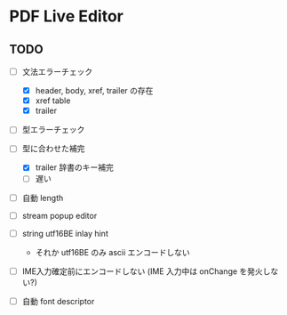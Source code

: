 # PDF Live Editor

## TODO

-[ ] 文法エラーチェック
  - [x] header, body, xref, trailer の存在
  - [x] xref table
  - [x] trailer
-[ ] 型エラーチェック
-[ ] 型に合わせた補完
  - [x] trailer 辞書のキー補完
  - [ ] 遅い
-[ ] 自動 length

-[ ] stream popup editor
-[ ] string utf16BE inlay hint
  - それか utf16BE のみ ascii エンコードしない
-[ ] IME入力確定前にエンコードしない (IME 入力中は onChange を発火しない?)

- [ ] 自動 font descriptor
